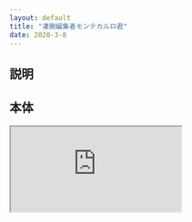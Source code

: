 ```yaml
---
layout: default
title: "凄腕編集者モンテカルロ君"
date: 2020-3-8
---
```


## 説明

## 本体

<iframe class="htmlcontent" src="https://nakashimas.github.io/docs/works/GreatAuthorMonteCarlo/index.html">loading</iframe>